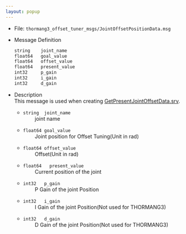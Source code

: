 ```yaml
---
layout: popup
---
```


- File: `thormang3_offset_tuner_msgs/JointOffsetPositionData.msg`

- Message Definition

    ```c
    string    joint_name
    float64   goal_value
    float64   offset_value
    float64   present_value
    int32     p_gain
    int32     i_gain
    int32     d_gain
    ```

- Description  
This message is used when creating [GetPresentJointOffsetData.srv].

    * `string  joint_name`  
&emsp;&emsp; joint name

    * `float64 goal_value`  
&emsp;&emsp; Joint position for Offset Tuning(Unit in rad)
 
    * `float64 offset_value`  
&emsp;&emsp; Offset(Unit in rad)

    * `float64   present_value`  
&emsp;&emsp; Current position of the joint

    * `int32   p_gain`  
&emsp;&emsp; P Gain of the joint Position

    * `int32   i_gain`  
&emsp;&emsp; I Gain of the joint Position(Not used for THORMANG3)

    * `int32   d_gain`  
&emsp;&emsp; D Gain of the joint Position(Not used for THORMANG3)

[GetPresentJointOffsetData.srv]: /docs/en/platform/msgs/GetPresentJointOffsetData_srv/#getpresentjointoffsetdata-srv
